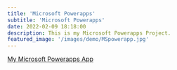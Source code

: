 ```yaml
---
title: 'Microsoft Powerapps'
subtitle: 'Microsoft Powerapps'
date: 2022-02-09 18:18:00
description: This is my Microsoft Powerapps Project.
featured_image: '/images/demo/MSpowerapp.jpg'
---
```

[My Microsoft Powerapps App](https://sjackson4430.github.io/portfolio/website/mspowerapps.html)